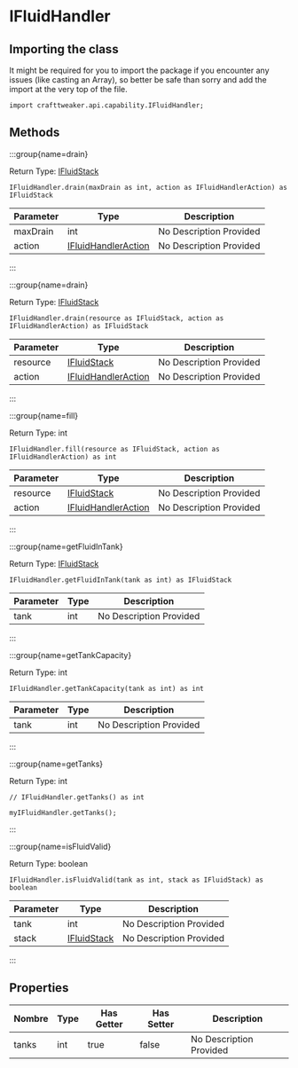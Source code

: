 # IFluidHandler

## Importing the class

It might be required for you to import the package if you encounter any issues (like casting an Array), so better be safe than sorry and add the import at the very top of the file.
```zenscript
import crafttweaker.api.capability.IFluidHandler;
```


## Methods

:::group{name=drain}

Return Type: [IFluidStack](/vanilla/api/fluid/IFluidStack)

```zenscript
IFluidHandler.drain(maxDrain as int, action as IFluidHandlerAction) as IFluidStack
```

| Parameter | Type                                                               | Description             |
| --------- | ------------------------------------------------------------------ | ----------------------- |
| maxDrain  | int                                                                | No Description Provided |
| action    | [IFluidHandlerAction](/vanilla/api/capability/IFluidHandlerAction) | No Description Provided |


:::

:::group{name=drain}

Return Type: [IFluidStack](/vanilla/api/fluid/IFluidStack)

```zenscript
IFluidHandler.drain(resource as IFluidStack, action as IFluidHandlerAction) as IFluidStack
```

| Parameter | Type                                                               | Description             |
| --------- | ------------------------------------------------------------------ | ----------------------- |
| resource  | [IFluidStack](/vanilla/api/fluid/IFluidStack)                      | No Description Provided |
| action    | [IFluidHandlerAction](/vanilla/api/capability/IFluidHandlerAction) | No Description Provided |


:::

:::group{name=fill}

Return Type: int

```zenscript
IFluidHandler.fill(resource as IFluidStack, action as IFluidHandlerAction) as int
```

| Parameter | Type                                                               | Description             |
| --------- | ------------------------------------------------------------------ | ----------------------- |
| resource  | [IFluidStack](/vanilla/api/fluid/IFluidStack)                      | No Description Provided |
| action    | [IFluidHandlerAction](/vanilla/api/capability/IFluidHandlerAction) | No Description Provided |


:::

:::group{name=getFluidInTank}

Return Type: [IFluidStack](/vanilla/api/fluid/IFluidStack)

```zenscript
IFluidHandler.getFluidInTank(tank as int) as IFluidStack
```

| Parameter | Type | Description             |
| --------- | ---- | ----------------------- |
| tank      | int  | No Description Provided |


:::

:::group{name=getTankCapacity}

Return Type: int

```zenscript
IFluidHandler.getTankCapacity(tank as int) as int
```

| Parameter | Type | Description             |
| --------- | ---- | ----------------------- |
| tank      | int  | No Description Provided |


:::

:::group{name=getTanks}

Return Type: int

```zenscript
// IFluidHandler.getTanks() as int

myIFluidHandler.getTanks();
```

:::

:::group{name=isFluidValid}

Return Type: boolean

```zenscript
IFluidHandler.isFluidValid(tank as int, stack as IFluidStack) as boolean
```

| Parameter | Type                                          | Description             |
| --------- | --------------------------------------------- | ----------------------- |
| tank      | int                                           | No Description Provided |
| stack     | [IFluidStack](/vanilla/api/fluid/IFluidStack) | No Description Provided |


:::


## Properties

| Nombre | Type | Has Getter | Has Setter | Description             |
| ------ | ---- | ---------- | ---------- | ----------------------- |
| tanks  | int  | true       | false      | No Description Provided |

